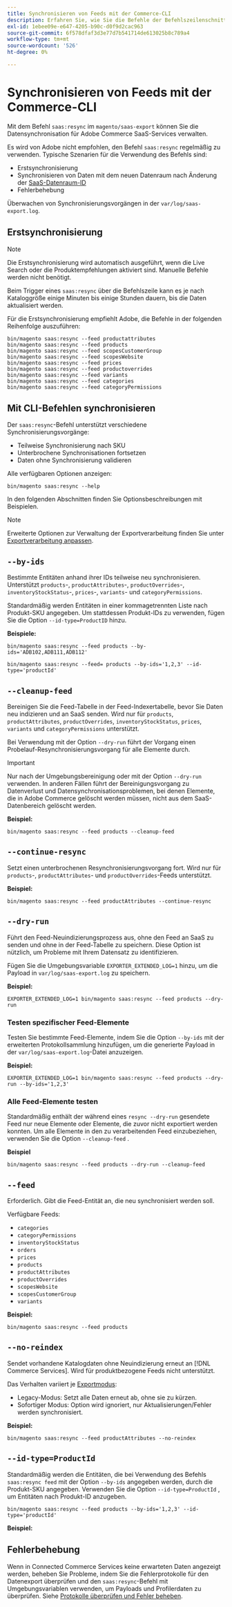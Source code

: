 ```yaml
---
title: Synchronisieren von Feeds mit der Commerce-CLI
description: Erfahren Sie, wie Sie die Befehle der Befehlszeilenschnittstelle verwenden, um Feeds und Prozesse für die SaaS [!DNL data export extension] Services von Adobe Commerce zu verwalten.
exl-id: 1ebee09e-e647-4205-b90c-d0f9d2cac963
source-git-commit: 6f578dfaf3d3e77d7b541714de613025b8c789a4
workflow-type: tm+mt
source-wordcount: '526'
ht-degree: 0%

---
```


# Synchronisieren von Feeds mit der Commerce-CLI

Mit dem Befehl `saas:resync` im `magento/saas-export` können Sie die Datensynchronisation für Adobe Commerce SaaS-Services verwalten.

Es wird von Adobe nicht empfohlen, den Befehl `saas:resync` regelmäßig zu verwenden. Typische Szenarien für die Verwendung des Befehls sind:

- Erstsynchronisierung
- Synchronisieren von Daten mit dem neuen Datenraum nach Änderung der [SaaS-Datenraum-ID](https://experienceleague.adobe.com/de/docs/commerce-admin/config/services/saas)
- Fehlerbehebung

Überwachen von Synchronisierungsvorgängen in der `var/log/saas-export.log`.

## Erstsynchronisierung

>[!NOTE]
>
>Die Erstsynchronisierung wird automatisch ausgeführt, wenn die Live Search oder die Produktempfehlungen aktiviert sind. Manuelle Befehle werden nicht benötigt.

Beim Trigger eines `saas:resync` über die Befehlszeile kann es je nach Kataloggröße einige Minuten bis einige Stunden dauern, bis die Daten aktualisiert werden.

Für die Erstsynchronisierung empfiehlt Adobe, die Befehle in der folgenden Reihenfolge auszuführen:

```shell
bin/magento saas:resync --feed productattributes
bin/magento saas:resync --feed products
bin/magento saas:resync --feed scopesCustomerGroup
bin/magento saas:resync --feed scopesWebsite
bin/magento saas:resync --feed prices
bin/magento saas:resync --feed productoverrides
bin/magento saas:resync --feed variants
bin/magento saas:resync --feed categories
bin/magento saas:resync --feed categoryPermissions
```

## Mit CLI-Befehlen synchronisieren

Der `saas:resync`-Befehl unterstützt verschiedene Synchronisierungsvorgänge:

- Teilweise Synchronisierung nach SKU
- Unterbrochene Synchronisationen fortsetzen
- Daten ohne Synchronisierung validieren

Alle verfügbaren Optionen anzeigen:

```shell
bin/magento saas:resync --help
```

In den folgenden Abschnitten finden Sie Optionsbeschreibungen mit Beispielen.


>[!NOTE]
>
>Erweiterte Optionen zur Verwaltung der Exportverarbeitung finden Sie unter [Exportverarbeitung anpassen](customize-export-processing.md).

## `--by-ids`

Bestimmte Entitäten anhand ihrer IDs teilweise neu synchronisieren. Unterstützt `products`-, `productAttributes`-, `productOverrides`-, `inventoryStockStatus`-, `prices`-, `variants`- und `categoryPermissions`.

Standardmäßig werden Entitäten in einer kommagetrennten Liste nach Produkt-SKU angegeben. Um stattdessen Produkt-IDs zu verwenden, fügen Sie die Option `--id-type=ProductID` hinzu.

**Beispiele:**

```shell
bin/magento saas:resync --feed products --by-ids='ADB102,ADB111,ADB112'

bin/magento saas:resync --feed= products --by-ids='1,2,3' --id-type='productId'
```


## `--cleanup-feed`

Bereinigen Sie die Feed-Tabelle in der Feed-Indexertabelle, bevor Sie Daten neu indizieren und an SaaS senden. Wird nur für `products`, `productAttributes`, `productOverrides`, `inventoryStockStatus`, `prices`, `variants` und `categoryPermissions` unterstützt.

Bei Verwendung mit der Option `--dry-run` führt der Vorgang einen Probelauf-Resynchronisierungsvorgang für alle Elemente durch.

>[!IMPORTANT]
>
>Nur nach der Umgebungsbereinigung oder mit der Option `--dry-run` verwenden. In anderen Fällen führt der Bereinigungsvorgang zu Datenverlust und Datensynchronisationsproblemen, bei denen Elemente, die in Adobe Commerce gelöscht werden müssen, nicht aus dem SaaS-Datenbereich gelöscht werden.

**Beispiel:**

```shell
bin/magento saas:resync --feed products --cleanup-feed
```

## `--continue-resync`

Setzt einen unterbrochenen Resynchronisierungsvorgang fort. Wird nur für `products`-, `productAttributes`- und `productOverrides`-Feeds unterstützt.

**Beispiel:**

```shell
bin/magento saas:resync --feed productAttributes --continue-resync
```

## `--dry-run`

Führt den Feed-Neuindizierungsprozess aus, ohne den Feed an SaaS zu senden und ohne in der Feed-Tabelle zu speichern. Diese Option ist nützlich, um Probleme mit Ihrem Datensatz zu identifizieren.

Fügen Sie die Umgebungsvariable `EXPORTER_EXTENDED_LOG=1` hinzu, um die Payload in `var/log/saas-export.log` zu speichern.

**Beispiel:**

```shell
EXPORTER_EXTENDED_LOG=1 bin/magento saas:resync --feed products --dry-run
```

### Testen spezifischer Feed-Elemente

Testen Sie bestimmte Feed-Elemente, indem Sie die Option `--by-ids` mit der erweiterten Protokollsammlung hinzufügen, um die generierte Payload in der `var/log/saas-export.log`-Datei anzuzeigen.

**Beispiel:**

```shell
EXPORTER_EXTENDED_LOG=1 bin/magento saas:resync --feed products --dry-run --by-ids='1,2,3'
```

### Alle Feed-Elemente testen

Standardmäßig enthält der während eines `resync --dry-run` gesendete Feed nur neue Elemente oder Elemente, die zuvor nicht exportiert werden konnten. Um alle Elemente in den zu verarbeitenden Feed einzubeziehen, verwenden Sie die Option `--cleanup-feed` .

**Beispiel**

```shell
bin/magento saas:resync --feed products --dry-run --cleanup-feed
```

## `--feed`

Erforderlich. Gibt die Feed-Entität an, die neu synchronisiert werden soll.

Verfügbare Feeds:

- `categories`
- `categoryPermissions`
- `inventoryStockStatus`
- `orders`
- `prices`
- `products`
- `productAttributes`
- `productOverrides`
- `scopesWebsite`
- `scopesCustomerGroup`
- `variants`

**Beispiel:**

```shell
bin/magento saas:resync --feed products
```

## `--no-reindex`

Sendet vorhandene Katalogdaten ohne Neuindizierung erneut an [!DNL Commerce Services]. Wird für produktbezogene Feeds nicht unterstützt.

Das Verhalten variiert je [Exportmodus](data-synchronization.md#synchronization-modes):

- Legacy-Modus: Setzt alle Daten erneut ab, ohne sie zu kürzen.
- Sofortiger Modus: Option wird ignoriert, nur Aktualisierungen/Fehler werden synchronisiert.

**Beispiel:**

```shell
bin/magento saas:resync --feed productAttributes --no-reindex
```

## `--id-type=ProductId`

Standardmäßig werden die Entitäten, die bei Verwendung des Befehls `saas:resync feed` mit der Option `--by-ids` angegeben werden, durch die Produkt-SKU angegeben. Verwenden Sie die Option `--id-type=ProductId` , um Entitäten nach Produkt-ID anzugeben.

```shell
bin/magento saas:resync --feed products --by-ids='1,2,3' --id-type='productId'
```

**Beispiel:**

## Fehlerbehebung

Wenn in Connected Commerce Services keine erwarteten Daten angezeigt werden, beheben Sie Probleme, indem Sie die Fehlerprotokolle für den Datenexport überprüfen und den `saas:resync`-Befehl mit Umgebungsvariablen verwenden, um Payloads und Profilerdaten zu überprüfen. Siehe [Protokolle überprüfen und Fehler beheben](troubleshooting-logging.md).
